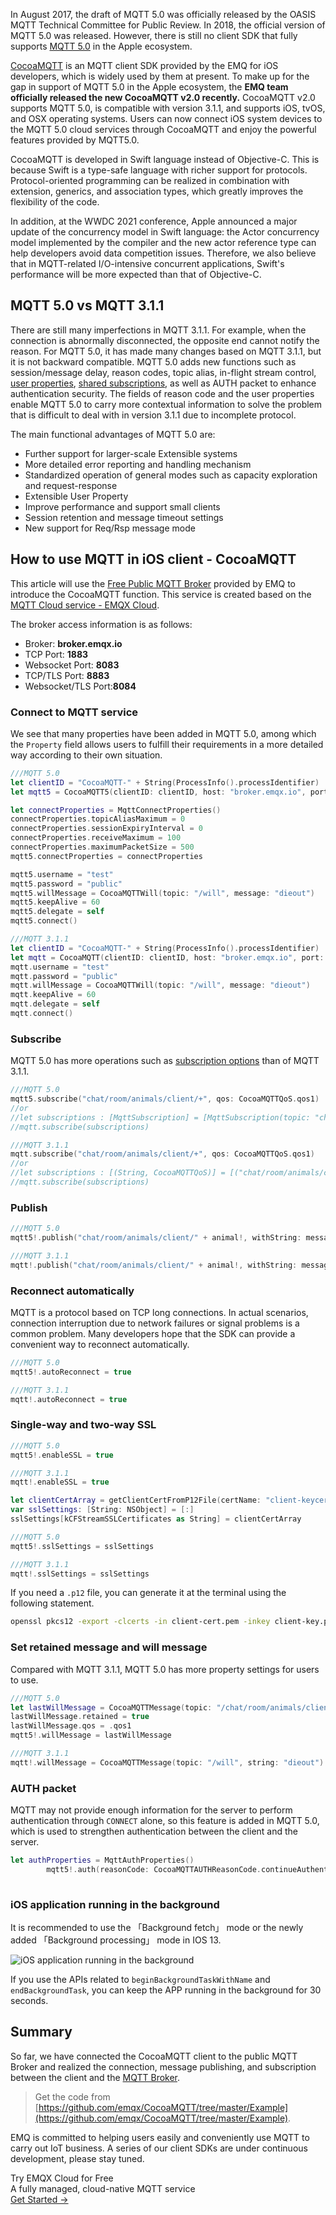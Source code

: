In August 2017, the draft of MQTT 5.0 was officially released by the OASIS MQTT Technical Committee for Public Review. In 2018, the official version of MQTT 5.0 was released. However, there is still no client SDK that fully supports [MQTT 5.0](https://www.emqx.com/en/mqtt/mqtt5) in the Apple ecosystem.

[CocoaMQTT](https://github.com/emqx/CocoaMQTT) is an MQTT client SDK provided by the EMQ for iOS developers, which is widely used by them at present. To make up for the gap in support of MQTT 5.0 in the Apple ecosystem, the **EMQ team officially released the new CocoaMQTT v2.0 recently.** CocoaMQTT v2.0 supports MQTT 5.0, is compatible with version 3.1.1, and supports iOS, tvOS, and OSX operating systems. Users can now connect iOS system devices to the MQTT 5.0 cloud services through CocoaMQTT and enjoy the powerful features provided by MQTT5.0.

CocoaMQTT is developed in Swift language instead of Objective-C. This is because Swift is a type-safe language with richer support for protocols. Protocol-oriented programming can be realized in combination with extension, generics, and association types, which greatly improves the flexibility of the code.

In addition, at the WWDC 2021 conference, Apple announced a major update of the concurrency model in Swift language: the Actor concurrency model implemented by the compiler and the new actor reference type can help developers avoid data competition issues. Therefore, we also believe that in MQTT-related I/O-intensive concurrent applications, Swift's performance will be more expected than that of Objective-C.

## MQTT 5.0 vs MQTT 3.1.1

There are still many imperfections in MQTT 3.1.1. For example, when the connection is abnormally disconnected, the opposite end cannot notify the reason. For MQTT 5.0, it has made many changes based on MQTT 3.1.1, but it is not backward compatible. MQTT 5.0 adds new functions such as session/message delay, reason codes, topic alias, in-flight stream control, [user properties](https://www.emqx.com/en/blog/mqtt5-user-properties), [shared subscriptions](https://www.emqx.com/en/blog/introduction-to-mqtt5-protocol-shared-subscription), as well as AUTH packet to enhance authentication security. The fields of reason code and the user properties enable MQTT 5.0 to carry more contextual information to solve the problem that is difficult to deal with in version 3.1.1 due to incomplete protocol.

The main functional advantages of MQTT 5.0 are:

- Further support for larger-scale Extensible systems
- More detailed error reporting and handling mechanism
- Standardized operation of general modes such as capacity exploration and request-response
- Extensible User Property
- Improve performance and support small clients
- Session retention and message timeout settings
- New support for Req/Rsp message mode

## How to use MQTT in iOS client - CocoaMQTT

This article will use the [Free Public MQTT Broker](https://www.emqx.com/en/mqtt/public-mqtt5-broker) provided by EMQ to introduce the CocoaMQTT function. This service is created based on the [MQTT Cloud service - EMQX Cloud](https://www.emqx.com/en/cloud).

The broker access information is as follows:

- Broker: **broker.emqx.io**
- TCP Port: **1883**
- Websocket Port: **8083**
- TCP/TLS Port: **8883**
- Websocket/TLS Port:**8084**

### Connect to MQTT service

We see that many properties have been added in MQTT 5.0, among which the `Property` field allows users to fulfill their requirements in a more detailed way according to their own situation.

```swift
///MQTT 5.0
let clientID = "CocoaMQTT-" + String(ProcessInfo().processIdentifier)
let mqtt5 = CocoaMQTT5(clientID: clientID, host: "broker.emqx.io", port: 1883)

let connectProperties = MqttConnectProperties()
connectProperties.topicAliasMaximum = 0
connectProperties.sessionExpiryInterval = 0
connectProperties.receiveMaximum = 100
connectProperties.maximumPacketSize = 500
mqtt5.connectProperties = connectProperties

mqtt5.username = "test"
mqtt5.password = "public"
mqtt5.willMessage = CocoaMQTTWill(topic: "/will", message: "dieout")
mqtt5.keepAlive = 60
mqtt5.delegate = self
mqtt5.connect()

///MQTT 3.1.1
let clientID = "CocoaMQTT-" + String(ProcessInfo().processIdentifier)
let mqtt = CocoaMQTT(clientID: clientID, host: "broker.emqx.io", port: 1883)
mqtt.username = "test"
mqtt.password = "public"
mqtt.willMessage = CocoaMQTTWill(topic: "/will", message: "dieout")
mqtt.keepAlive = 60
mqtt.delegate = self
mqtt.connect()

```

### Subscribe

MQTT 5.0 has more operations such as [subscription options](https://www.emqx.com/en/blog/subscription-identifier-and-subscription-options) than of MQTT 3.1.1.

```swift
///MQTT 5.0
mqtt5.subscribe("chat/room/animals/client/+", qos: CocoaMQTTQoS.qos1)
//or
//let subscriptions : [MqttSubscription] = [MqttSubscription(topic: "chat/room/animals/client/+"),MqttSubscription(topic: "chat/room/foods/client/+"),MqttSubscription(topic: "chat/room/trees/client/+")]
//mqtt.subscribe(subscriptions)

///MQTT 3.1.1
mqtt.subscribe("chat/room/animals/client/+", qos: CocoaMQTTQoS.qos1)
//or
//let subscriptions : [(String, CocoaMQTTQoS)] = [("chat/room/animals/client/+", qos: CocoaMQTTQoS.qos1),("chat/room/foods/client/+", qos: CocoaMQTTQoS.qos1),("chat/room/trees/client/+", qos: CocoaMQTTQoS.qos1)]
//mqtt.subscribe(subscriptions)

```

### Publish

```swift
///MQTT 5.0
mqtt5!.publish("chat/room/animals/client/" + animal!, withString: message!, qos: .qos1, DUP: false, retained: false, properties: publishProperties)

///MQTT 3.1.1
mqtt!.publish("chat/room/animals/client/" + animal!, withString: message!, qos: .qos1)

```

### Reconnect automatically

MQTT is a protocol based on TCP long connections. In actual scenarios, connection interruption due to network failures or signal problems is a common problem. Many developers hope that the SDK can provide a convenient way to reconnect automatically.

```swift
///MQTT 5.0
mqtt5!.autoReconnect = true

///MQTT 3.1.1
mqtt!.autoReconnect = true

```

### Single-way and two-way SSL

```swift
///MQTT 5.0
mqtt5!.enableSSL = true

///MQTT 3.1.1
mqtt!.enableSSL = true

let clientCertArray = getClientCertFromP12File(certName: "client-keycert", certPassword: "MySecretPassword")
var sslSettings: [String: NSObject] = [:]
sslSettings[kCFStreamSSLCertificates as String] = clientCertArray

///MQTT 5.0
mqtt5!.sslSettings = sslSettings

///MQTT 3.1.1
mqtt!.sslSettings = sslSettings

```

If you need a `.p12` file, you can generate it at the terminal using the following statement.

```bash
openssl pkcs12 -export -clcerts -in client-cert.pem -inkey client-key.pem -out client.p12
```

### Set retained message and will message

Compared with MQTT 3.1.1, MQTT 5.0 has more property settings for users to use.

```swift
///MQTT 5.0
let lastWillMessage = CocoaMQTTMessage(topic: "/chat/room/animals/client/Sheep", string: "dieout")
lastWillMessage.retained = true
lastWillMessage.qos = .qos1
mqtt5!.willMessage = lastWillMessage

///MQTT 3.1.1
mqtt!.willMessage = CocoaMQTTMessage(topic: "/will", string: "dieout")

```

### AUTH packet

MQTT may not provide enough information for the server to perform authentication through `CONNECT` alone, so this feature is added in MQTT 5.0, which is used to strengthen authentication between the client and the server.

```swift
let authProperties = MqttAuthProperties()
        mqtt5!.auth(reasonCode: CocoaMQTTAUTHReasonCode.continueAuthentication, authProperties: authProperties)
 
```

### iOS application running in the background

It is recommended to use the 「Background fetch」 mode or the newly added 「Background processing」 mode in IOS 13.

![iOS application running in the background](https://assets.emqx.com/images/7d487fe5022b5c2785c4df43adf9f983.png) 

If you use the APIs related to `beginBackgroundTaskWithName` and `endBackgroundTask`, you can keep the APP running in the background for 30 seconds.

 

## Summary

So far, we have connected the CocoaMQTT client to the public MQTT Broker and realized the connection, message publishing, and subscription between the client and the [MQTT Broker](https://www.emqx.io).

> Get the code from [https://github.com/emqx/CocoaMQTT/tree/master/Example](https://github.com/emqx/CocoaMQTT/tree/master/Example). 

EMQ is committed to helping users easily and conveniently use MQTT to carry out IoT business. A series of our client SDKs are under continuous development, please stay tuned.


<section class="promotion">
    <div>
        Try EMQX Cloud for Free
        <div class="is-size-14 is-text-normal has-text-weight-normal">A fully managed, cloud-native MQTT service</div>
    </div>
    <a href="https://www.emqx.com/en/signup?continue=https://cloud-intl.emqx.com/console/deployments/0?oper=new" class="button is-gradient px-5">Get Started →</a >
</section>

